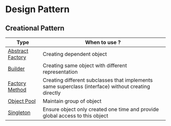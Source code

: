 # Design Pattern

## Creational Pattern

| Type | When to use ? |
| ---- | ------------- |
| [Abstract Factory](abstract-factory/abstract-factory.go) |  Creating dependent object |
| [Builder](builder/builder.go) | Creating same object with different representation |
| [Factory Method](factory-method/factory.go) | Creating different subclasses that implements same superclass (interface) without creating directly |
| [Object Pool](object-pool/object-pool) | Maintain group of object |
| [Singleton](singleton/singleton.go) | Ensure object only created one time and provide global access to this object |